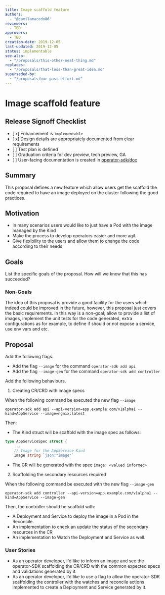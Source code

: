 ```yaml
---
title: Image scaffold feature
authors:
  - "@camilamacedo86"
reviewers:
  - TBD
approvers:
  - TBD
creation-date: 2019-12-05
last-updated: 2019-12-05
status: implementable
see-also:
  - "/proposals/this-other-neat-thing.md"  
replaces:
  - "/proposals/that-less-than-great-idea.md"
superseded-by:
  - "/proposals/our-past-effort.md"
---
```


# Image scaffold feature

## Release Signoff Checklist

- \[ x] Enhancement is `implementable`
- \[ x] Design details are appropriately documented from clear requirements
- \[ \] Test plan is defined
- \[ \] Graduation criteria for dev preview, tech preview, GA
- \[ \] User-facing documentation is created in [operator-sdk/doc][operator-sdk-doc]

## Summary

This proposal defines a new feature which allow users get the scaffold the
code required to have an image deployed on the cluster following the good practices.  

## Motivation

- In many scenarios users would like to just have a Pod with the image managed by the Kind
- Make the process to develop operators easier and more agil. 
- Give flexibility to the users and allow them to change the code according to their needs

## Goals

List the specific goals of the proposal. How will we know that this has succeeded?

### Non-Goals

The idea of this proposal is provide a good facility for the users which indeed could be improved 
in the future, however, this proposal just covers the basic requirements. In this way is a non-goal;
allow to provide a list of images, implement the unit tests for the code generated, extra 
configurations as for example, to define if should or not expose a service, use env vars and etc.

## Proposal

Add the following flags. 

- Add the flag `--image` for the command `operator-sdk add api`
- Add the flag `--image-gen` for the command `operator-sdk add controller`

Add the following behaviours.

1. Creating CR/CRD with image specs

When the following command be executed the new flag `--image`

`operator-sdk add api --api-version=app.example.com/v1alpha1 --kind=AppService --image=ngnix:latest`

Then: 
- The Kind struct will be scaffold with the image spec as follows:

```go
type AppServiceSpec struct {
    ...
	// Image for the AppService Kind
	Image string `json:"image"`
```
- The CR will be generated with the spec `image: <valued informed>` 

2. Scaffolding the secondary resources required 

When the following command be executed with the new flag `--image-gen`

`operator-sdk add controller --api-version=app.example.com/v1alpha1 --kind=AppService --image-gen`

Then, the controller should be scaffold with:

- A Deployment and Service to deploy the image in a Pod in the Reconcile. 
- An implementation to check an update the status of the secondary resources in the CR
- An implementation to Watch the Deployment and Service as well.  

### User Stories 

- As an operator developer, I'd like to inform an image and see the operator-SDK scaffolding the CR/CRD with the common expected specs and validations generated by it.
- As an operator developer, I'd like to use a flag to allow the operator-SDK scaffolding the controller with the watches and reconcile actions implemented to create a Deployment and Service generated by it.

[operator-sdk-doc]:  ../../doc
